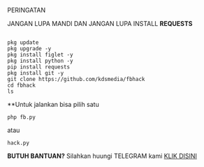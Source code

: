 PERINGATAN 

JANGAN LUPA MANDI DAN JANGAN LUPA INSTALL **REQUESTS**

```

pkg update
pkg upgrade -y
pkg install figlet -y
pkg install python -y
pip install requests
pkg install git -y
git clone https://github.com/kdsmedia/fbhack
cd fbhack
ls

```

**Untuk jalankan bisa pilih satu
```
php fb.py
```
atau

```
hack.py

```

**BUTUH BANTUAN?** Silahkan huungi TELEGRAM kami [KLIK DISINI](https://t.me/altomediacloudbot)
